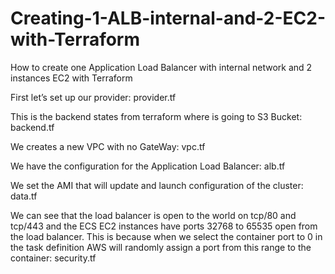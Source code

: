 # Creating-1-ALB-internal-and-2-EC2-with-Terraform
How to create one Application Load Balancer with internal network and 2 instances EC2 with Terraform

First let’s set up our provider: provider.tf

This is the backend states from terraform where is going to S3 Bucket: backend.tf

We creates a new VPC with no GateWay: vpc.tf

We have the configuration for the Application Load Balancer: alb.tf

We set the AMI that will update and launch configuration of the cluster: data.tf

We can see that the load balancer is open to the world on tcp/80 and tcp/443 and the ECS EC2 instances have ports 32768 to 65535 open from the load balancer. This is because when we select the container port to 0 in the task definition AWS will randomly assign a port from this range to the container: security.tf



